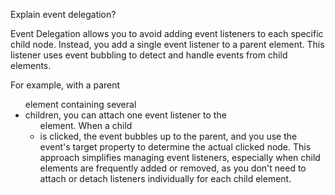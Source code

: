 Explain event delegation?

Event Delegation allows you to avoid adding event listeners to each specific child node. Instead, you add a single event listener to a parent element. This listener uses event bubbling to detect and handle events from child elements.

For example, with a parent <ul> element containing several <li> children, you can attach one event listener to the <ul> element. When a child <li> is clicked, the event bubbles up to the parent, and you use the event's target property to determine the actual clicked node. This approach simplifies managing event listeners, especially when child elements are frequently added or removed, as you don't need to attach or detach listeners individually for each child element.
